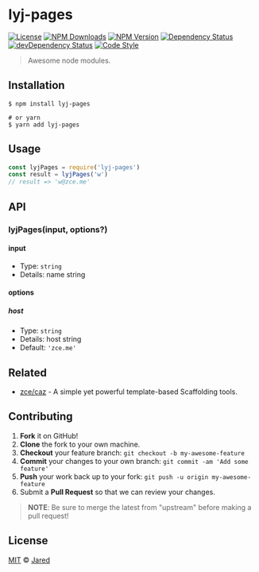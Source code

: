 # lyj-pages

[![License][license-img]][license-url]
[![NPM Downloads][downloads-img]][downloads-url]
[![NPM Version][version-img]][version-url]
[![Dependency Status][dependency-img]][dependency-url]
[![devDependency Status][devdependency-img]][devdependency-url]
[![Code Style][style-img]][style-url]

> Awesome node modules.

## Installation

```shell
$ npm install lyj-pages

# or yarn
$ yarn add lyj-pages
```

## Usage

<!-- TODO: Introduction of Usage -->

```javascript
const lyjPages = require('lyj-pages')
const result = lyjPages('w')
// result => 'w@zce.me'
```

## API

<!-- TODO: Introduction of API -->

### lyjPages(input, options?)

#### input

- Type: `string`
- Details: name string

#### options

##### host

- Type: `string`
- Details: host string
- Default: `'zce.me'`

## Related

- [zce/caz](https://github.com/zce/caz) - A simple yet powerful template-based Scaffolding tools.

## Contributing

1. **Fork** it on GitHub!
2. **Clone** the fork to your own machine.
3. **Checkout** your feature branch: `git checkout -b my-awesome-feature`
4. **Commit** your changes to your own branch: `git commit -am 'Add some feature'`
5. **Push** your work back up to your fork: `git push -u origin my-awesome-feature`
6. Submit a **Pull Request** so that we can review your changes.

> **NOTE**: Be sure to merge the latest from "upstream" before making a pull request!

## License

[MIT](LICENSE) &copy; [Jared](http://lyj-pages.com)



[license-img]: https://img.shields.io/github/license/zce/lyj-pages
[license-url]: https://github.com/zce/lyj-pages/blob/master/LICENSE
[downloads-img]: https://img.shields.io/npm/dm/lyj-pages
[downloads-url]: https://npm.im/lyj-pages
[version-img]: https://img.shields.io/npm/v/lyj-pages
[version-url]: https://npm.im/lyj-pages
[dependency-img]: https://img.shields.io/david/zce/lyj-pages
[dependency-url]: https://david-dm.org/zce/lyj-pages
[devdependency-img]: https://img.shields.io/david/dev/zce/lyj-pages
[devdependency-url]: https://david-dm.org/zce/lyj-pages?type=dev
[style-img]: https://img.shields.io/badge/code_style-standard-brightgreen
[style-url]: https://standardjs.com
